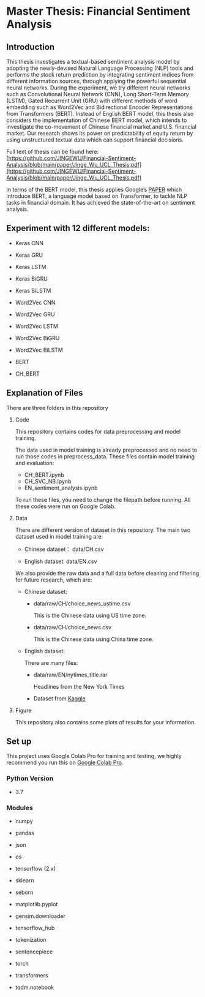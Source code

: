 # Master Thesis: Financial Sentiment Analysis

## Introduction

This thesis investigates a textual-based sentiment analysis model by adopting the newly-devised Natural Language Processing (NLP) tools and performs the stock return prediction by integrating sentiment indices from different information sources, through applying the powerful sequential neural networks. During the experiment, we try different neural networks such as Convolutional Neural Network (CNN),  Long Short-Term Memory (LSTM), Gated Recurrent Unit (GRU) with different methods of word embedding such as Word2Vec and Bidirectional Encoder Representations from Transformers (BERT). Instead of English BERT model, this thesis also considers the implementation of Chinese BERT model, which intends to investigate the co-movement of Chinese financial market and U.S. financial market. Our research shows its power on predictability of equity return by using unstructured textual data which can support financial decisions. 

Full text of thesis can be found here: [https://github.com/JINGEWU/Financial-Sentiment-Analysis/blob/main/paper/Jinge_Wu_UCL_Thesis.pdf](https://github.com/JINGEWU/Financial-Sentiment-Analysis/blob/main/paper/Jinge_Wu_UCL_Thesis.pdf)

 In terms of the BERT model, this thesis applies Google’s [PAPER](https://arxiv.org/abs/1810.04805) which introduce BERT, a language model based on Transformer, to tackle NLP tasks in financial domain. It has achieved the state-of-the-art on sentiment analysis. 

## Experiment with 12 different models: 

- Keras CNN

- Keras GRU

- Keras LSTM

- Keras BiGRU

- Keras BiLSTM

- Word2Vec CNN 

- Word2Vec GRU

- Word2Vec LSTM

- Word2Vec BiGRU

- Word2Vec BiLSTM

- BERT

- CH_BERT 

#### 

## Explanation of Files

There are three folders in this repository

1. Code

   This repository contains codes for data preprocessing and model training.

   The data used in model training is already preprocessed and no need to run those codes in preprocess_data. These files contain model training and evaluation:

   - CH_BERT.ipynb
   - CH_SVC_NB.ipynb
   - EN_sentiment_analysis.ipynb

   To run these files, you need to change the filepath before running. All these codes were run on Google Colab.

2. Data

   There are different version of dataset in this repository. The main two dataset used in model training are:

   - Chinese dataset： data/CH.csv 

   - English dataset: data/EN.csv 

   We also provide the raw data and a full data before cleaning and filtering for future research, which are:

   - Chinese dataset:  

     - data/raw/CH/choice_news_ustime.csv

       This is the Chinese data using US time zone. 

     - data/raw/CH/choice_news.csv 

       This is the Chinese data using China time zone. 

   - English dataset:

     There are many files:

     - data/raw/EN/nytimes_title.rar 

       Headlines from the New York Times

     - Dataset from [Kaggle](https://www.kaggle.com/miguelaenlle/massive-stock-news-analysis-db-for-nlpbacktests)

3. Figure

   This repository also contains some plots of results for your information.

## Set up

This project uses Google Colab Pro for training and testing, we highly recommend you run this on [Google Colab Pro](https://research.google.com/colaboratory/).

### Python Version

- 3.7

### Modules 

* numpy

* pandas

* json

* os

* tensorflow (2.x)

* sklearn

* seborn

* matplotlib.pyplot

* gensim.downloader

* tensorflow_hub

* tokenization

* sentencepiece 

* torch

* transformers

* tqdm.notebook
